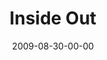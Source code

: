 ---
layout: message
category: message
series: "Inside Out"
title: "Inside Out"
date: 2009-08-30-00-00
message_id: 579
audio: "http://s3.amazonaws.com/crossroadsaudiomessages/InsideOut3.mp3"
audio-duration: "44:48"
notes-description: ""
notes: "http://s3.amazonaws.com/crossroads-media/media/legacy/documents/SN_08_29-30_09.pdf"
notes-title: "Inside Out (Study Notes)"
program: "http://s3.amazonaws.com/crossroads-media/media/legacy/documents/0829_30Program.pdf"
description: "Brian Tome discusses why crossroads exists to mobilize people toward things God cares about."
video: "https://s3.amazonaws.com/crossroadsvideomessages/InsideOut3.mp4"
video-duration: "44:48"
video-image: "http://s3.amazonaws.com/crossroads-media/images/legacy/content/InsideOut3-still.jpg"
flag: "N"
---